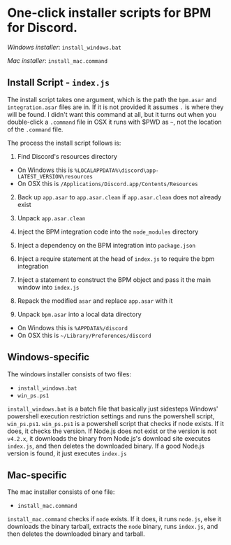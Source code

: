# One-click installer scripts for BPM for Discord.

*Windows installer*: `install_windows.bat`

*Mac installer*: `install_mac.command`

## Install Script - `index.js`
The install script takes one argument, which is the path the `bpm.asar` and `integration.asar` files are in.  If it is not provided it assumes `.` is where they will be found.  I didn't want this command at all, but it turns out when you double-click a `.command` file in OSX it runs with $PWD as `~`, not the location of the `.command` file.

The process the install script follows is:

1.  Find Discord's resources directory
* On Windows this is `%LOCALAPPDATA%\discord\app-LATEST_VERSION\resources`
* On OSX this is `/Applications/Discord.app/Contents/Resources`

2.  Back up `app.asar` to `app.asar.clean` if `app.asar.clean` does not already exist

3.  Unpack `app.asar.clean`

4.  Inject the BPM integration code into the `node_modules` directory

5.  Inject a dependency on the BPM integration into `package.json`

6.  Inject a require statement at the head of `index.js` to require the bpm integration

7.  Inject a statement to construct the BPM object and pass it the main window into `index.js`

8.  Repack the modified `asar` and replace `app.asar` with it

9.  Unpack `bpm.asar` into a local data directory
* On Windows this is `%APPDATA%/discord`
* On OSX this is `~/Library/Preferences/discord`

## Windows-specific
The windows installer consists of two files:
* `install_windows.bat`
* `win_ps.ps1`

`install_windows.bat` is a batch file that basically just sidesteps Windows' powershell execution restriction settings and runs the powershell script, `win_ps.ps1`.  `win_ps.ps1` is a powershell script that checks if node exists.  If it does, it checks the version.  If Node.js does not exist or the version is not `v4.2.x`, it downloads the binary from Node.js's download site executes `index.js`, and then deletes the downloaded binary.  If a good Node.js version is found, it just executes `index.js`

## Mac-specific
The mac installer consists of one file:
* `install_mac.command`

`install_mac.command` checks if `node` exists.  If it does, it runs `node.js`, else it downloads the binary tarball, extracts the `node` binary, runs `index.js`, and then deletes the downloaded binary and tarball.

